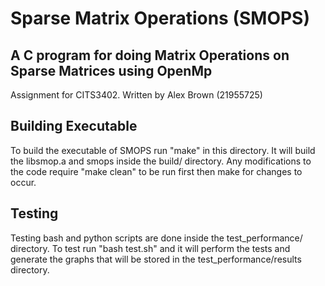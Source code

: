 # Sparse Matrix Operations (SMOPS)
## A C program for doing Matrix Operations on Sparse Matrices using OpenMp

Assignment for CITS3402.
Written by Alex Brown (21955725)

## Building Executable
To build the executable of SMOPS run "make" in this directory. It will build the libsmop.a and smops inside the build/ directory.
Any modifications to the code require "make clean" to be run first then make for changes to occur.

## Testing
Testing bash and python scripts are done inside the test_performance/ directory.
To test run "bash test.sh" and it will perform the tests and generate the graphs that will be stored in the test_performance/results directory.


